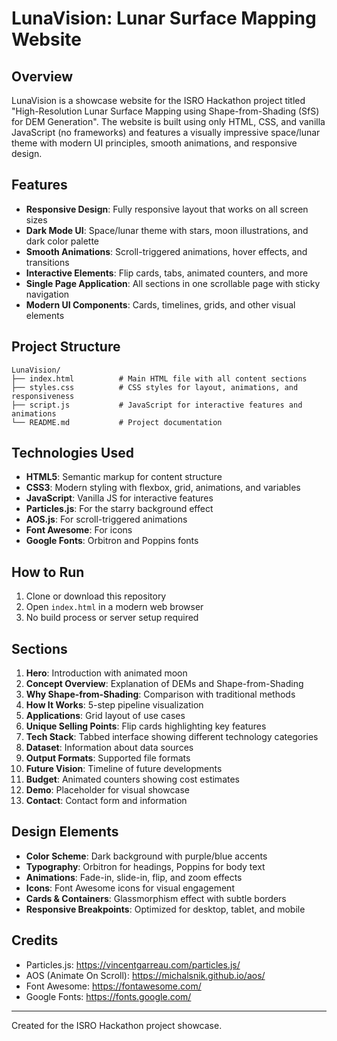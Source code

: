 # LunaVision: Lunar Surface Mapping Website

## Overview

LunaVision is a showcase website for the ISRO Hackathon project titled "High-Resolution Lunar Surface Mapping using Shape-from-Shading (SfS) for DEM Generation". The website is built using only HTML, CSS, and vanilla JavaScript (no frameworks) and features a visually impressive space/lunar theme with modern UI principles, smooth animations, and responsive design.

## Features

- **Responsive Design**: Fully responsive layout that works on all screen sizes
- **Dark Mode UI**: Space/lunar theme with stars, moon illustrations, and dark color palette
- **Smooth Animations**: Scroll-triggered animations, hover effects, and transitions
- **Interactive Elements**: Flip cards, tabs, animated counters, and more
- **Single Page Application**: All sections in one scrollable page with sticky navigation
- **Modern UI Components**: Cards, timelines, grids, and other visual elements

## Project Structure

```
LunaVision/
├── index.html          # Main HTML file with all content sections
├── styles.css          # CSS styles for layout, animations, and responsiveness
├── script.js           # JavaScript for interactive features and animations
└── README.md           # Project documentation
```

## Technologies Used

- **HTML5**: Semantic markup for content structure
- **CSS3**: Modern styling with flexbox, grid, animations, and variables
- **JavaScript**: Vanilla JS for interactive features
- **Particles.js**: For the starry background effect
- **AOS.js**: For scroll-triggered animations
- **Font Awesome**: For icons
- **Google Fonts**: Orbitron and Poppins fonts

## How to Run

1. Clone or download this repository
2. Open `index.html` in a modern web browser
3. No build process or server setup required

## Sections

1. **Hero**: Introduction with animated moon
2. **Concept Overview**: Explanation of DEMs and Shape-from-Shading
3. **Why Shape-from-Shading**: Comparison with traditional methods
4. **How It Works**: 5-step pipeline visualization
5. **Applications**: Grid layout of use cases
6. **Unique Selling Points**: Flip cards highlighting key features
7. **Tech Stack**: Tabbed interface showing different technology categories
8. **Dataset**: Information about data sources
9. **Output Formats**: Supported file formats
10. **Future Vision**: Timeline of future developments
11. **Budget**: Animated counters showing cost estimates
12. **Demo**: Placeholder for visual showcase
13. **Contact**: Contact form and information

## Design Elements

- **Color Scheme**: Dark background with purple/blue accents
- **Typography**: Orbitron for headings, Poppins for body text
- **Animations**: Fade-in, slide-in, flip, and zoom effects
- **Icons**: Font Awesome icons for visual engagement
- **Cards & Containers**: Glassmorphism effect with subtle borders
- **Responsive Breakpoints**: Optimized for desktop, tablet, and mobile

## Credits

- Particles.js: https://vincentgarreau.com/particles.js/
- AOS (Animate On Scroll): https://michalsnik.github.io/aos/
- Font Awesome: https://fontawesome.com/
- Google Fonts: https://fonts.google.com/

---

Created for the ISRO Hackathon project showcase.